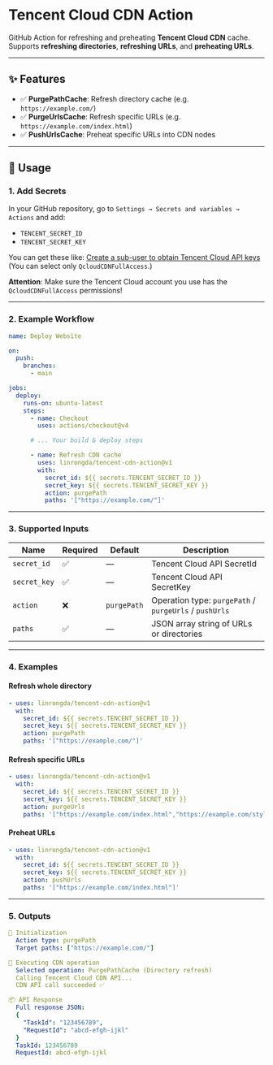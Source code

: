 # Tencent Cloud CDN Action

GitHub Action for refreshing and preheating **Tencent Cloud CDN** cache.
Supports **refreshing directories**, **refreshing URLs**, and **preheating URLs**.

---

## ✨ Features

* ✅ **PurgePathCache**: Refresh directory cache (e.g. `https://example.com/`)
* ✅ **PurgeUrlsCache**: Refresh specific URLs (e.g. `https://example.com/index.html`)
* ✅ **PushUrlsCache**: Preheat specific URLs into CDN nodes

---

## 🚀 Usage

### 1. Add Secrets

In your GitHub repository, go to
`Settings → Secrets and variables → Actions` and add:

* `TENCENT_SECRET_ID`
* `TENCENT_SECRET_KEY`

You can get these like: [Create a sub-user to obtain Tencent Cloud API keys](https://ohttps.com/docs/cloud/tcloud/cdn) (You can select only `QcloudCDNFullAccess`.)

**Attention**: Make sure the Tencent Cloud account you use has the `QcloudCDNFullAccess` permissions!

---

### 2. Example Workflow

```yaml
name: Deploy Website

on:
  push:
    branches:
      - main

jobs:
  deploy:
    runs-on: ubuntu-latest
    steps:
      - name: Checkout
        uses: actions/checkout@v4

      # ... Your build & deploy steps

      - name: Refresh CDN cache
        uses: linrongda/tencent-cdn-action@v1
        with:
          secret_id: ${{ secrets.TENCENT_SECRET_ID }}
          secret_key: ${{ secrets.TENCENT_SECRET_KEY }}
          action: purgePath
          paths: '["https://example.com/"]'
```

---

### 3. Supported Inputs

| Name         | Required | Default     | Description                                            |
| ------------ | -------- | ----------- | ------------------------------------------------------ |
| `secret_id`  | ✅        | —           | Tencent Cloud API SecretId                             |
| `secret_key` | ✅        | —           | Tencent Cloud API SecretKey                            |
| `action`     | ❌        | `purgePath` | Operation type: `purgePath` / `purgeUrls` / `pushUrls` |
| `paths`      | ✅        | —           | JSON array string of URLs or directories               |

---

### 4. Examples

#### Refresh whole directory

```yaml
- uses: linrongda/tencent-cdn-action@v1
  with:
    secret_id: ${{ secrets.TENCENT_SECRET_ID }}
    secret_key: ${{ secrets.TENCENT_SECRET_KEY }}
    action: purgePath
    paths: '["https://example.com/"]'
```

#### Refresh specific URLs

```yaml
- uses: linrongda/tencent-cdn-action@v1
  with:
    secret_id: ${{ secrets.TENCENT_SECRET_ID }}
    secret_key: ${{ secrets.TENCENT_SECRET_KEY }}
    action: purgeUrls
    paths: '["https://example.com/index.html","https://example.com/style.css"]'
```

#### Preheat URLs

```yaml
- uses: linrongda/tencent-cdn-action@v1
  with:
    secret_id: ${{ secrets.TENCENT_SECRET_ID }}
    secret_key: ${{ secrets.TENCENT_SECRET_KEY }}
    action: pushUrls
    paths: '["https://example.com/index.html"]'
```

---

### 5. Outputs

```yaml
🔧 Initialization
  Action type: purgePath
  Target paths: ["https://example.com/"]

🚀 Executing CDN operation
  Selected operation: PurgePathCache (Directory refresh)
  Calling Tencent Cloud CDN API...
  CDN API call succeeded ✅

📦 API Response
  Full response JSON:
  {
    "TaskId": "123456789",
    "RequestId": "abcd-efgh-ijkl"
  }
  TaskId: 123456789
  RequestId: abcd-efgh-ijkl
```
